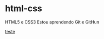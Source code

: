# html-css
 HTML5 e CSS3
    Estou aprendendo Git e GitHun

<a href="vitorsegobia.github.io"> teste   </a>